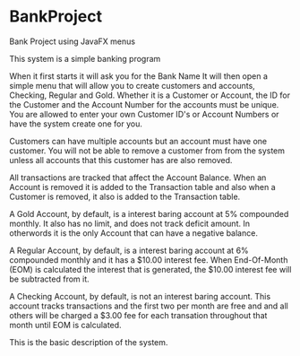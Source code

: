 # BankProject
Bank Project using JavaFX menus

This system is a simple banking program

When it first starts it will ask you for the Bank Name
It will then open a simple menu that will allow you to
create customers and accounts, Checking, Regular and Gold.
Whether it is a Customer or Account, the ID for the Customer
and the Account Number for the accounts must be unique.
You are allowed to enter your own Customer ID's or Account
Numbers or have the system create one for you.

Customers can have multiple accounts but an account must have
one customer. You will not be able to remove a customer from
from the system unless all accounts that this customer has
are also removed.

All transactions are tracked that affect the Account Balance.
When an Account is removed it is added to the Transaction
table and also when a Customer is removed, it also is added
to the Transaction table.

A Gold Account, by default, is a interest baring account at 5%
compounded monthly. It also has no limit, and does not track deficit
amount. In otherwords it is the only Account that can have a
negative balance.

A Regular Account, by default, is a interest baring account at 6%
compounded monthly and it has a $10.00 interest fee. When
End-Of-Month (EOM) is calculated the interest that is generated,
the $10.00 interest fee will be subtracted from it.

A Checking Account, by default, is not an interest baring account.
This account tracks transactions and the first two per month are free
and and all others will be charged a $3.00 fee for each transation
throughout that month until EOM is calculated.

This is the basic description of the system.

